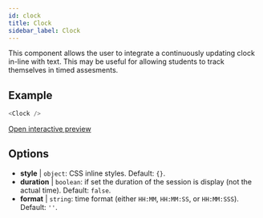 ```yaml
---
id: clock
title: Clock
sidebar_label: Clock
---
```


This component allows the user to integrate a continuously updating clock in-line with text. This may be useful for allowing students to track themselves in timed assesments.

## Example

```js
<Clock />
```

[Open interactive preview](https://isle.heinz.cmu.edu/components/clock/)

## Options

* __style__ | `object`: CSS inline styles. Default: `{}`.
* __duration__ | `boolean`: if set the duration of the session is display (not the actual time). Default: `false`.
* __format__ | `string`: time format (either `HH:MM`, `HH:MM:SS`, or `HH:MM:SSS`). Default: `''`.
